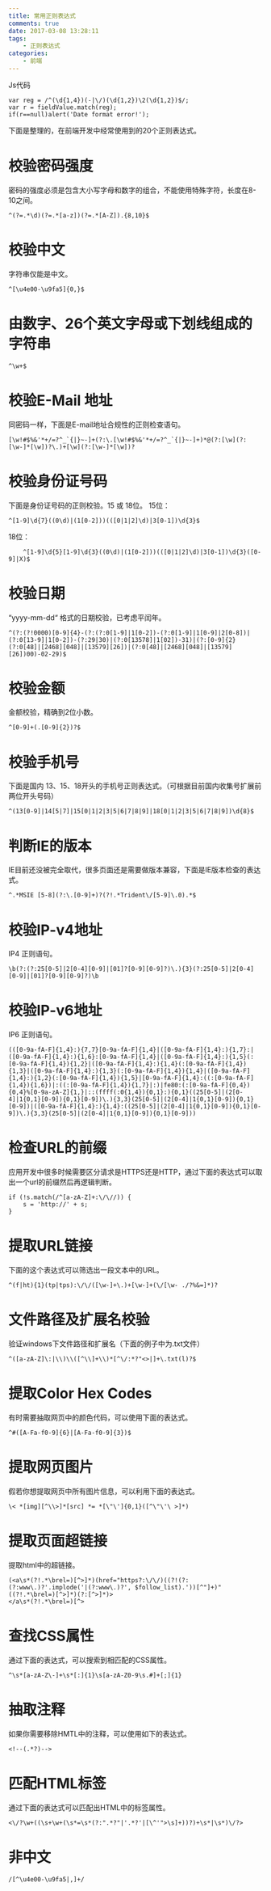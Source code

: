 ```yaml
---
title: 常用正则表达式
comments: true
date: 2017-03-08 13:28:11
tags:
    - 正则表达式
categories:
    - 前端
---
```


Js代码
```
var reg = /^(\d{1,4})(-|\/)(\d{1,2})\2(\d{1,2})$/;   
var r = fieldValue.match(reg);               
if(r==null)alert('Date format error!');  
```

下面是整理的，在前端开发中经常使用到的20个正则表达式。
# 校验密码强度

密码的强度必须是包含大小写字母和数字的组合，不能使用特殊字符，长度在8-10之间。
```
^(?=.*\d)(?=.*[a-z])(?=.*[A-Z]).{8,10}$  
```

# 校验中文

字符串仅能是中文。
```
^[\u4e00-\u9fa5]{0,}$  
```

# 由数字、26个英文字母或下划线组成的字符串

```
^\w+$  
```

# 校验E-Mail 地址

同密码一样，下面是E-mail地址合规性的正则检查语句。
```
[\w!#$%&'*+/=?^_`{|}~-]+(?:\.[\w!#$%&'*+/=?^_`{|}~-]+)*@(?:[\w](?:[\w-]*[\w])?\.)+[\w](?:[\w-]*[\w])? 
```

# 校验身份证号码

下面是身份证号码的正则校验。15 或 18位。
15位：
```
^[1-9]\d{7}((0\d)|(1[0-2]))(([0|1|2]\d)|3[0-1])\d{3}$  
```

18位：
```
    ^[1-9]\d{5}[1-9]\d{3}((0\d)|(1[0-2]))(([0|1|2]\d)|3[0-1])\d{3}([0-9]|X)$ 
```

# 校验日期

“yyyy-mm-dd“ 格式的日期校验，已考虑平闰年。

```
^(?:(?!0000)[0-9]{4}-(?:(?:0[1-9]|1[0-2])-(?:0[1-9]|1[0-9]|2[0-8])|(?:0[13-9]|1[0-2])-(?:29|30)|(?:0[13578]|1[02])-31)|(?:[0-9]{2}(?:0[48]|[2468][048]|[13579][26])|(?:0[48]|[2468][048]|[13579][26])00)-02-29)$  
```

# 校验金额

金额校验，精确到2位小数。

```
^[0-9]+(.[0-9]{2})?$  
```

# 校验手机号

下面是国内 13、15、18开头的手机号正则表达式。（可根据目前国内收集号扩展前两位开头号码）

```
^(13[0-9]|14[5|7]|15[0|1|2|3|5|6|7|8|9]|18[0|1|2|3|5|6|7|8|9])\d{8}$ 
```

# 判断IE的版本

IE目前还没被完全取代，很多页面还是需要做版本兼容，下面是IE版本检查的表达式。

```
^.*MSIE [5-8](?:\.[0-9]+)?(?!.*Trident\/[5-9]\.0).*$  
```

# 校验IP-v4地址

IP4 正则语句。

```
\b(?:(?:25[0-5]|2[0-4][0-9]|[01]?[0-9][0-9]?)\.){3}(?:25[0-5]|2[0-4][0-9]|[01]?[0-9][0-9]?)\b 
```

# 校验IP-v6地址

IP6 正则语句。

```
(([0-9a-fA-F]{1,4}:){7,7}[0-9a-fA-F]{1,4}|([0-9a-fA-F]{1,4}:){1,7}:|([0-9a-fA-F]{1,4}:){1,6}:[0-9a-fA-F]{1,4}|([0-9a-fA-F]{1,4}:){1,5}(:[0-9a-fA-F]{1,4}){1,2}|([0-9a-fA-F]{1,4}:){1,4}(:[0-9a-fA-F]{1,4}){1,3}|([0-9a-fA-F]{1,4}:){1,3}(:[0-9a-fA-F]{1,4}){1,4}|([0-9a-fA-F]{1,4}:){1,2}(:[0-9a-fA-F]{1,4}){1,5}|[0-9a-fA-F]{1,4}:((:[0-9a-fA-F]{1,4}){1,6})|:((:[0-9a-fA-F]{1,4}){1,7}|:)|fe80:(:[0-9a-fA-F]{0,4}){0,4}%[0-9a-zA-Z]{1,}|::(ffff(:0{1,4}){0,1}:){0,1}((25[0-5]|(2[0-4]|1{0,1}[0-9]){0,1}[0-9])\.){3,3}(25[0-5]|(2[0-4]|1{0,1}[0-9]){0,1}[0-9])|([0-9a-fA-F]{1,4}:){1,4}:((25[0-5]|(2[0-4]|1{0,1}[0-9]){0,1}[0-9])\.){3,3}(25[0-5]|(2[0-4]|1{0,1}[0-9]){0,1}[0-9]))
```

# 检查URL的前缀

应用开发中很多时候需要区分请求是HTTPS还是HTTP，通过下面的表达式可以取出一个url的前缀然后再逻辑判断。

```
if (!s.match(/^[a-zA-Z]+:\/\//)) {  
    s = 'http://' + s;  
}  
```

# 提取URL链接

下面的这个表达式可以筛选出一段文本中的URL。

```
^(f|ht){1}(tp|tps):\/\/([\w-]+\.)+[\w-]+(\/[\w- ./?%&=]*)?  
```

# 文件路径及扩展名校验

验证windows下文件路径和扩展名（下面的例子中为.txt文件）

```
^([a-zA-Z]\:|\\)\\([^\\]+\\)*[^\/:*?"<>|]+\.txt(l)?$  
```

# 提取Color Hex Codes

有时需要抽取网页中的颜色代码，可以使用下面的表达式。

```
^#([A-Fa-f0-9]{6}|[A-Fa-f0-9]{3})$  
```

# 提取网页图片

假若你想提取网页中所有图片信息，可以利用下面的表达式。

```
\< *[img][^\\>]*[src] *= *[\"\']{0,1}([^\"\'\ >]*)  
```

# 提取页面超链接

提取html中的超链接。

```
(<a\s*(?!.*\brel=)[^>]*)(href="https?:\/\/)((?!(?:(?:www\.)?'.implode('|(?:www\.)?', $follow_list).'))[^"]+)"((?!.*\brel=)[^>]*)(?:[^>]*)>  
</a\s*(?!.*\brel=)[^>  
```

# 查找CSS属性

通过下面的表达式，可以搜索到相匹配的CSS属性。

```
^\s*[a-zA-Z\-]+\s*[:]{1}\s[a-zA-Z0-9\s.#]+[;]{1}  
```

# 抽取注释

如果你需要移除HMTL中的注释，可以使用如下的表达式。

```
<!--(.*?)-->  
```

# 匹配HTML标签

通过下面的表达式可以匹配出HTML中的标签属性。

```
<\/?\w+((\s+\w+(\s*=\s*(?:".*?"|'.*?'|[\^'">\s]+))?)+\s*|\s*)\/?>  
```

# 非中文
```
/[^\u4e00-\u9fa5|,]+/
```